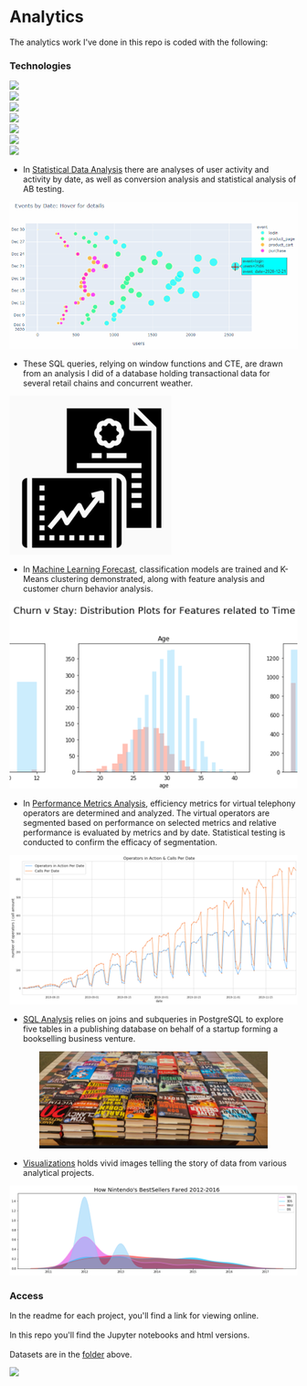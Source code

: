 # Analytics

The analytics work I've done in this repo is coded with the following:

### Technologies

![](https://img.shields.io/badge/-Python%203.7.6%20%20-blue)
<br>
![](https://img.shields.io/badge/-PostgreSQL%2011.10-blue)
<br>
![](https://img.shields.io/badge/-Tableau%202020.3-blue)
<br>
![](https://img.shields.io/badge/-Matplotlib%203.1.3-blue)
<br>
![](https://img.shields.io/badge/-plotly%204.9.0-blue) 
<br>
![](https://img.shields.io/badge/-seaborn%200.10.0-blue)
<br>
![](https://img.shields.io/badge/-Cufflinks%200.17.3-blue)

* In [Statistical Data Analysis](https://github.com/daiichigo/Analytics/blob/main/readme_Statistical_DataAnalysis_AB_Test.md) there are analyses of user activity and activity by date, as well as conversion analysis and statistical analysis of AB testing.

![](https://github.com/daiichigo/Analytics/blob/main/assets/eventsbydate_interactive.gif)

[](https://github.com/daiichigo/Analytics/blob/main/assets/Events%20by%20Date.png)

* These SQL queries, relying on window functions and CTE, are drawn from an analysis I did of a database holding transactional data for several retail chains and concurrent weather.

![](https://github.com/daiichigo/Analytics/blob/main/assets/transact_s.png)

* In [Machine Learning Forecast](https://github.com/daiichigo/Analytics/blob/main/readme_ML_Forecast_Predictive_Analytics.md), classification models are trained and K-Means clustering demonstrated, along with feature analysis and customer churn behavior analysis.

![](https://github.com/daiichigo/Analytics/blob/main/assets/ChurnvStayAgedistribution.png)

* In [Performance Metrics Analysis](https://github.com/daiichigo/Analytics/blob/main/readme_Performance_Metrics_Analysis_for_VirtualTelephony_Operator_Efficiency.md), efficiency metrics for virtual telephony operators are determined and analyzed. The virtual operators are segmented based on performance on selected metrics and relative performance is evaluated by metrics and by date. Statistical testing is conducted to confirm the efficacy of segmentation.
<p align="center">
  <img width="700" src="https://github.com/daiichigo/Analytics/blob/main/assets/operatoractivitycallsperdate.png">
</p>

* [SQL Analysis](https://github.com/daiichigo/Analytics/blob/main/readme_SQL_Analysis_for_Book_Startup.md) relies on joins and subqueries in PostgreSQL to explore five tables in a publishing database on behalf of a startup forming a bookselling business venture.
<p align="center">
  <img width="400" src="https://github.com/daiichigo/Analytics/blob/main/assets/books.png">
</p>

* [Visualizations](https://github.com/daiichigo/Analytics/blob/main/readme_Visualizations.md) holds vivid images telling the story of data from various analytical projects.

![](https://github.com/daiichigo/Analytics/blob/main/assets/Nintendoconsolesalesdistrib.png)


### Access

In the readme for each project, you'll find a link for viewing online.<br><br>
In this repo you'll find the Jupyter notebooks and html versions.<br><br>
Datasets are in the [folder](https://github.com/daiichigo/Analytics/tree/main/datasets) above.











![](https://profile-counter.glitch.me/{daiichigo.Analytics}/count.svg)

